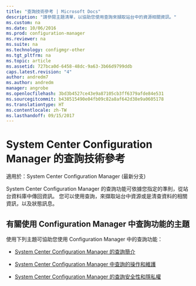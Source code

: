 ```yaml
---
title: "查詢技術參考 | Microsoft Docs"
description: "請參閱主題清單，以協助您使用查詢來擷取站台中的資源相關資訊。"
ms.custom: na
ms.date: 10/06/2016
ms.prod: configuration-manager
ms.reviewer: na
ms.suite: na
ms.technology: configmgr-other
ms.tgt_pltfrm: na
ms.topic: article
ms.assetid: 727bca0d-6458-48dc-9a63-3b66d9799ddb
caps.latest.revision: "4"
author: andredm7
ms.author: andredm
manager: angrobe
ms.openlocfilehash: 3bd3b4527ce43e9a87105cb3ff6379afde84e531
ms.sourcegitcommit: b438515490e04fb09c82a8af642d38e9a0605178
ms.translationtype: HT
ms.contentlocale: zh-TW
ms.lasthandoff: 09/15/2017
---
```

# <a name="queries-technical-reference-for-system-center-configuration-manager"></a>System Center Configuration Manager 的查詢技術參考

適用於：System Center Configuration Manager (最新分支)

System Center Configuration Manager 的查詢功能可依據您指定的準則，從站台資料庫中傳回資訊。 您可以使用查詢，來擷取站台中資源或是清查資料的相關資訊，以及狀態訊息。  

## <a name="topics-about-using-queries-in-configuration-manager"></a>有關使用 Configuration Manager 中查詢功能的主題  
 使用下列主題可協助您使用 Configuration Manager 中的查詢功能：  

-   [System Center Configuration Manager 的查詢簡介](../../../core/servers/manage/introduction-to-queries.md)  

-   [System Center Configuration Manager 中查詢的操作和維護](../../../core/servers/manage/operations-and-maintenance-for-queries.md)  

-   [System Center Configuration Manager 的查詢安全性和隱私權](../../../core/servers/manage/security-and-privacy-for-queries.md)  
